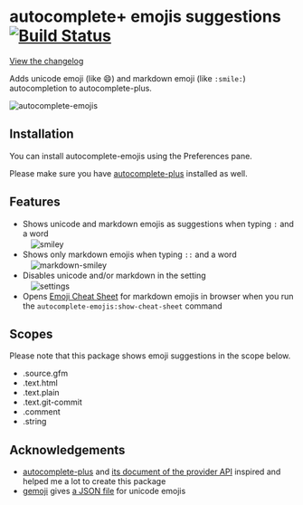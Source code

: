 # autocomplete+ emojis suggestions [![Build Status](https://travis-ci.org/eqot/autocomplete-emojis.svg?branch=master)](https://travis-ci.org/eqot/autocomplete-emojis)

[View the changelog](https://github.com/eqot/autocomplete-emojis/blob/master/CHANGELOG.md)

Adds unicode emoji (like 😄) and markdown emoji (like ```:smile:```) autocompletion to autocomplete-plus.

![autocomplete-emojis](https://dl.dropboxusercontent.com/u/972960/Documents/atom/atom-autocomplete-emojis/atom-autocomplete-emojis.gif)


## Installation

You can install autocomplete-emojis using the Preferences pane.

Please make sure you have [autocomplete-plus](https://atom.io/packages/autocomplete-plus) installed as well.


## Features

* Shows unicode and markdown emojis as suggestions when typing ```:``` and a word<br>
　![smiley](https://dl.dropboxusercontent.com/u/972960/Documents/atom/atom-autocomplete-emojis/atom-autocomplete-emojis-smiley.png)
* Shows only markdown emojis when typing ```::``` and a word<br>
　![markdown-smiley](https://dl.dropboxusercontent.com/u/972960/Documents/atom/atom-autocomplete-emojis/atom-autocomplete-emojis-markdown-smiley.png)
* Disables unicode and/or markdown in the setting<br>
　![settings](https://dl.dropboxusercontent.com/u/972960/Documents/atom/atom-autocomplete-emojis/atom-autocomplete-emojis-settings.png)
* Opens [Emoji Cheat Sheet](http://www.emoji-cheat-sheet.com/) for markdown emojis in browser
  when you run the ```autocomplete-emojis:show-cheat-sheet``` command


## Scopes

Please note that this package shows emoji suggestions in the scope below.

* .source.gfm
* .text.html
* .text.plain
* .text.git-commit
* .comment
* .string


## Acknowledgements

* [autocomplete-plus](https://atom.io/packages/autocomplete-plus) and
  [its document of the provider API](https://github.com/atom-community/autocomplete-plus/wiki/Provider-API)
  inspired and helped me a lot to create this package
* [gemoji](https://github.com/github/gemoji) gives [a JSON file](https://raw.githubusercontent.com/github/gemoji/master/db/emoji.json) for unicode emojis

